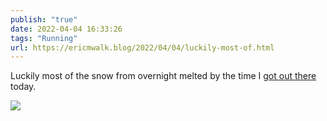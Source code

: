 ```yaml
---
publish: "true"
date: 2022-04-04 16:33:26
tags: "Running"
url: https://ericmwalk.blog/2022/04/04/luckily-most-of.html
---
```


Luckily most of the snow from overnight melted by the time I [got out there](http://www.strava.com/activities/6931679267) today.


![](https://ericmwalk.blog/uploads/2022/300605a36b.jpg)